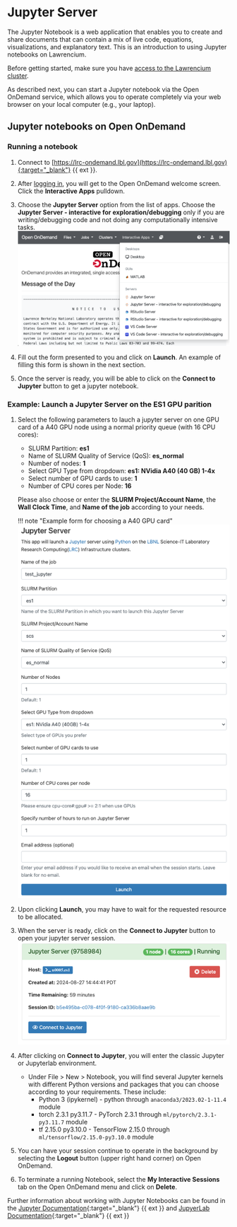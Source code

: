 # Jupyter Server

The Jupyter Notebook is a web application that enables you to create and share documents that can contain a mix of live code, equations, visualizations, and explanatory text. This is an introduction to using Jupyter notebooks on Lawrencium.

Before getting started, make sure you have [access to the Lawrencium cluster](../accounts/project-accounts.md).

As described next, you can start a Jupyter notebook via the Open OnDemand service, which allows you to operate completely via your web browser on your local computer (e.g., your laptop).

## Jupyter notebooks on Open OnDemand

### Running a notebook

1. Connect to [https://lrc-ondemand.lbl.gov](https://lrc-ondemand.lbl.gov){:target="_blank"} {{ ext }}.

2. After [logging in](overview.md), you will get to the Open OnDemand welcome screen. Click the **Interactive Apps** pulldown.

3. Choose the **Jupyter Server** option from the list of apps. Choose the **Jupyter Server - interactive for exploration/debugging** only if you are writing/debugging code and not doing any computationally intensive tasks.
![Jupyter App Selection](images/jupyter_select.png)

4. Fill out the form presented to you and click on **Launch**. An example of filling this form is shown in the next section.

5. Once the server is ready, you will be able to click on the **Connect to Jupyter** button to get a jupyter notebook.

### Example: Launch a Jupyter Server on the ES1 GPU parition

1. Select the following parameters to lauch a jupyter server on one GPU card of a A40 GPU node using a normal priority queue (with 16 CPU cores):
    - SLURM Partition: **es1**
    - Name of SLURM Quality of Service (QoS): **es_normal**
    - Number of nodes: **1**
    - Select GPU Type from dropdown: **es1: NVidia A40 (40 GB) 1-4x**
    - Select number of GPU cards to use: **1**
    - Number of CPU cores per Node: **16** 
  
    Please also choose or enter the **SLURM Project/Account Name**, the **Wall Clock Time**, and **Name of the job** according to your needs.

    !!! note "Example form for choosing a A40 GPU card"
        ![Jupyter Compute Option](images/jupyter_compute.png)

2. Upon clicking **Launch**, you may have to wait for the requested resource to be allocated. 

3. When the server is ready, click on the **Connect to Jupyter** button to open your jupyter server session. 
    ![Jupyter Connect](images/jupyter_connect.png)

4. After clicking on **Connect to Jupyter**, you will enter the classic Jupyter or Jupyterlab environment. 
    - Under File > New > Notebook, you will find several Jupyter kernels with different Python versions and packages that you can choose according to your requirements. These include:
        * Python 3 (ipykernel) - python through `anaconda3/2023.02-1-11.4` module
        * torch 2.3.1 py3.11.7 - PyTorch 2.3.1 through `ml/pytorch/2.3.1-py3.11.7` module
        * tf 2.15.0 py3.10.0 - TensorFlow 2.15.0 through `ml/tensorflow/2.15.0-py3.10.0` module

5. You can have your session continue to operate in the background by selecting the **Logout** button (upper right hand corner) on Open OnDemand.

6. To terminate a running Notebook, select the **My Interactive Sessions** tab on the Open OnDemand menu and click on **Delete**.

Further information about working with Jupyter Notebooks can be found in the [Jupyter Documentation](https://docs.jupyter.org/en/latest/){:target="_blank"} {{ ext }} and [JupyerLab Documentation](https://jupyterlab.readthedocs.io/en/latest/){:target="_blank"} {{ ext }}
